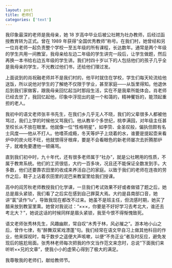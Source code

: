 ```yaml
---
layout: post
title: 老师们
categories: ['text']
---
```


我印象最深的老师是我母亲，她 18 岁高中毕业后被公社聘为社办教师，后经过函授教育转为正式。曾在 1989 年获得“全国优秀教师”称号。在我们村，她曾经和另一位肖老师一起负责整个学校一至五年级的所有课程，长达数年。通常是两个年级的学生共用一间教室，我母亲给左边二年级的学生讲完一段后，让学生做题，然后再换一本书给右边五年级的学生讲。我们村四十岁以下的人包括他们的孩子几乎全是我母亲的学生，不光教过他们书，还给他们理过发。

<!--more-->

上面说到的肖祝融老师并不是我们村的，他平时就住在学校，学生们每天轮流给他送饭，所以说他对学生的了解绝不仅限于学业，甚至家庭——从饭里得知。他退休后到我们家做客，跟我母亲回忆起当时那段生活，实在不是我辈所能体会。肖老师已经去世了，我回忆起他，印象中浮现出的是一个和蔼的，精神矍铄的，能顶起重担的老人。

我初中的语文老师张丰书先生，在我们乡几乎无人不晓，我们的父辈很多人都被他骂过，我们上学的时候他又骂我们。他从教半个多世纪，桃李满园，对年级主任甚至校长从不放在眼里。他就像一位“性格明星”，如李贽、金圣叹般，偏执但颇有名士风度——他从不打人。他嗜茶成瘾，冬天等炉子上烧着的水，谁要是提起壶来看炉中的炭火旺不旺，他就恨得牙根痒，要是不会看眼色的新老师屡次去折腾那炉子，就难免要遭他一顿痛骂。

直到我们初中时，九十年代，还有很多老师属于“社办”，就是公社聘用的性质，不属于教育系统。他们的工资很低，大约一百多块，况且还不能保证全数发到手。大多数，他们还要靠农田里的收成来养活自己的家庭。以致于我们的老师在连夜的劳作之后，鞋子上沾着农田里的泥巴来教室里给我们授课。

高中的阎芳秋老师教授我们化学课，一旦我们考试效果不好或者做错了题之后，她总是眉头紧锁，我们看了之后实在感到自己罪莫大焉。大约是县南部口音，她讲“氯”读作“lu”，导致我现在都改不过来。她虽不是班主任，但流感时期，她买了醋来放到教室里熏。她曾对我说过：“×××，你要是不好好学习去考北大，谁还去考北大？”，她说这话的时候同样是眉头紧锁，我至今恨不得惭愧致死。

语文老师张秀林先生，风趣幽默，常自叹“木秀于林，风必摧之”。游本地小山之后，曾作七律，有“醉舞双桨戏漂蓬”句。我们经常在语文早自习上做其他科目的作业，他来探视时，每于数步之遥便大声咳嗽，以便“不务正业”者及时反应，避免发现后的尴尬局面。张秀林老师每次把我的作文当作范文来念时，总说“下面我们来听听××兄的文章”，使我小小的虚荣心得到了极大的满足。

我尊敬我的老师们，献给教师节。